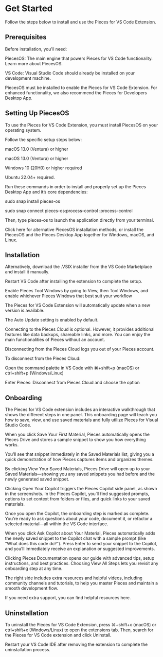 # Get Started

Follow the steps below to install and use the Pieces for VS Code Extension.

## Prerequisites

Before installation, you'll need:

PiecesOS: The main engine that powers Pieces for VS Code functionality. Learn more about PiecesOS.

VS Code: Visual Studio Code should already be installed on your development machine.

PiecesOS must be installed to enable the Pieces for VS Code Extension. For enhanced functionality, we also recommend the Pieces for Developers Desktop App.

## Setting Up PiecesOS

To use the Pieces for VS Code Extension, you must install PiecesOS on your operating system.

Follow the specific setup steps below:

macOS 13.0 (Ventura) or higher

macOS 13.0 (Ventura) or higher

Windows 10 (20H0) or higher required

Ubuntu 22.04+ required.

Run these commands in order to install and properly set up the Pieces Desktop App and it’s core dependencies:

sudo snap install pieces-os

sudo snap connect pieces-os:process-control :process-control

Then, type pieces-os to launch the application directly from your terminal.

Click here for alternative PiecesOS installation methods, or install the PiecesOS and the Pieces Desktop App together for Windows, macOS, and Linux.

## Installation



Alternatively, download the .VSIX installer from the VS Code Marketplace and install it manually.

Restart VS Code after installing the extension to complete the setup.

Enable Pieces Tool Windows by going to View, then Tool Windows, and enable whichever Pieces Windows that best suit your workflow

The Pieces for VS Code Extension will automatically update when a new version is available.

The Auto Update setting is enabled by default.

Connecting to the Pieces Cloud is optional. However, it provides additional features like data backups, shareable links, and more. You can enjoy the main functionalities of Pieces without an account.



Disconnecting from the Pieces Cloud logs you out of your Pieces account.

To disconnect from the Pieces Cloud:

Open the command palette in VS Code with ⌘+shift+p (macOS) or ctrl+shift+p (Windows/Linux)

Enter Pieces: Disconnect from Pieces Cloud and choose the option



## Onboarding

The Pieces for VS Code extension includes an interactive walkthrough that shows the different steps in one panel. This onboarding page will teach you how to save, view, and use saved materials and fully utilize Pieces for Visual Studio Code.

When you click Save Your First Material, Pieces automatically opens the Pieces Drive and stores a sample snippet to show you how everything works.

You’ll see that snippet immediately in the Saved Materials list, giving you a quick demonstration of how Pieces captures items and organizes themes.



By clicking View Your Saved Materials, Pieces Drive will open up to your Saved Materials—showing you any saved snippets you had before and the newly generated saved snippet.

Clicking Open Your Copilot triggers the Pieces Copilot side panel, as shown in the screenshots. In the Pieces Copilot, you’ll find suggested prompts, options to set context from folders or files, and quick links to your saved materials.

Once you open the Copilot, the onboarding step is marked as complete. You're ready to ask questions about your code, document it, or refactor a selected material—all within the VS Code interface.

When you click Ask Copilot about Your Material, Pieces automatically adds the newly saved snippet to the Copilot chat with a sample prompt (like “What does this code do?”). Press Enter to send your snippet to the Copilot, and you’ll immediately receive an explanation or suggested improvements.



Clicking Pieces Documentation opens our guide with advanced tips, setup instructions, and best practices. Choosing View All Steps lets you revisit any onboarding step at any time.

The right side includes extra resources and helpful videos, including community channels and tutorials, to help you master Pieces and maintain a smooth development flow.



If you need extra support, you can find helpful resources here.

## Uninstallation

To uninstall the Pieces for VS Code Extension, press ⌘+shift+x (macOS) or ctrl+shift+x (Windows/Linux) to open the extensions tab. Then, search for the Pieces for VS Code extension and click Uninstall.

Restart your VS Code IDE after removing the extension to complete the uninstallation process.

